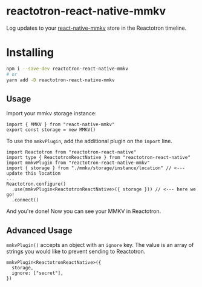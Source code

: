 # reactotron-react-native-mmkv

Log updates to your [react-native-mmkv](https://github.com/mrousavy/react-native-mmkv) store in the Reactotron timeline.

# Installing

```bash
npm i --save-dev reactotron-react-native-mmkv
# or
yarn add -D reactotron-react-native-mmkv
```

## Usage

Import your mmkv storage instance:

```tsx
import { MMKV } from "react-native-mmkv"
export const storage = new MMKV()
```

To use the `mmkvPlugin`, add the additional plugin on the `import` line.

```tsx
import Reactotron from "reactotron-react-native"
import type { ReactotronReactNative } from "reactotron-react-native"
import mmkvPlugin from "reactotron-react-native-mmkv"
import { storage } from "./mmkv/storage/instance/location" // <--- update this location
...
Reactotron.configure()
  .use(mmkvPlugin<ReactotronReactNative>({ storage })) // <--- here we go!
  .connect()
```

And you're done! Now you can see your MMKV in Reactotron.

## Advanced Usage

`mmkvPlugin()` accepts an object with an `ignore` key. The value is an array of strings you would like to prevent sending to Reactotron.

```tsx
mmkvPlugin<ReactotronReactNative>({
  storage,
  ignore: ["secret"],
})
```
